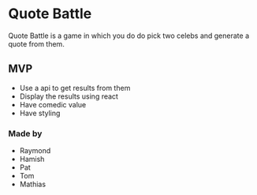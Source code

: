 # Quote Battle

Quote Battle is a game in which you do do pick two celebs and generate a quote from them. 

## MVP ##

* Use a api to get results from them
* Display the results using react
* Have comedic value
* Have styling

### Made by ###
* Raymond
* Hamish
* Pat
* Tom
* Mathias
